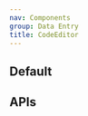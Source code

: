 ```yaml
---
nav: Components
group: Data Entry
title: CodeEditor
---
```


## Default

<code src="./demos/index.tsx" nopadding></code>

## APIs

<API></API>
